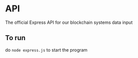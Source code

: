 # API
 The official Express API for our blockchain systems data input

## To run
do `node express.js` to start the program
